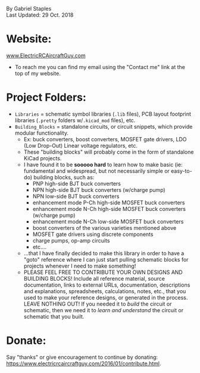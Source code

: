 By Gabriel Staples  
Last Updated: 29 Oct. 2018  

# Website:
www.ElectricRCAircraftGuy.com  
- To reach me you can find my email using the "Contact me" link at the top of my website.  

# Project Folders:
* `Libraries` = schematic symbol libraries (`.lib` files), PCB layout footprint libraries (`.pretty` folders w/`.kicad_mod` files), etc.
* `Building_Blocks` = standalone circuits, or circuit snippets, which provide modular functionality.
  * Ex: buck converters, boost converters, MOSFET gate drivers, LDO (Low Drop-Out) Linear voltage regulators, etc.
  * These "building blocks" will probably come in the form of standalone KiCad projects.
  * I have found it to be **sooooo hard** to learn how to make basic (ie: fundamental and widespread, but not necessarily simple or easy-to-do) building blocks, such as:
    * PNP high-side BJT buck converters
    * NPN high-side BJT buck converters (w/charge pump)
    * NPN low-side BJT buck converters
    * enhancement mode P-Ch high-side MOSFET buck converters
    * enhancement mode N-Ch high-side MOSFET buck converters (w/charge pump)
    * enhancement mode N-Ch low-side MOSFET buck converters
    * boost converters of the various varieties mentioned above
    * MOSFET gate drivers using discrete components
    * charge pumps, op-amp circuits
    * etc....
  * ...that I have finally decided to make this library in order to have a "goto" reference where I can just start pulling schematic blocks for projects whenever I need to make something! 
  * PLEASE FEEL FREE TO CONTRIBUTE YOUR OWN DESIGNS AND BUILDING BLOCKS! Include all reference material, source documentation, links to external URLs, documentation, descriptions and explanations, spreadsheets, calculations, notes, etc., that you used to make your reference designs, or generated in the process. LEAVE NOTHING OUT! If you needed it to *build* the circuit or schematic, then we need it to *learn and understand* the circuit or schematic that you built.

# Donate:
Say "thanks" or give encouragement to continue by donating: https://www.electricrcaircraftguy.com/2016/01/contribute.html.

